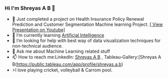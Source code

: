 ### Hi I'm Shreyas A B 👋


- 🔭 Just completed a project on Health Insurance Policy Renewal Prediction and Customer Segmentation Machine learning Project.
       [[ View Presentation on Youtube]](https://www.youtube.com/watch?v=9Ymq7WSuXDE)
- 🌱 I’m currently learning [Artificial Intelligence](https://en.wikipedia.org/wiki/Artificial_intelligence)
- 🤔 I’m looking for help with best way of data visualization techniques for non-technical audience.
- 💬 Ask me about Machine Learning related stuff
- 📫 How to reach me:LinkedIn: [Shreyas A B](https://www.linkedin.com/in/shreyas-a-b-632078203/) , Tableau-Gallery:[Shreyas A B(https://public.tableau.com/app/profile/shreyas.a.b)
- ⚡I love playing cricket, volleyball & Carrom pool.

